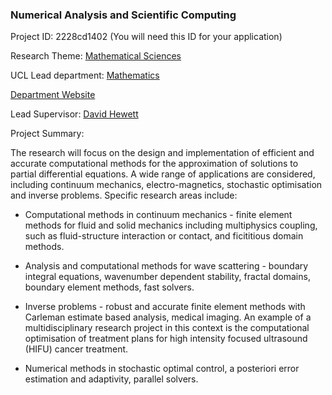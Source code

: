 ### Numerical Analysis and Scientific Computing

Project ID: 2228cd1402
(You will need this ID for your application)

Research Theme: [Mathematical Sciences](../themes/mathematical-sciences.md)

UCL Lead department: [Mathematics](../departments/mathematics.md)

[Department Website](https://www.ucl.ac.uk/maths)

Lead Supervisor: [David Hewett](https://profiles.ucl.ac.uk/50093)

Project Summary:

The research will focus on the design and implementation of efficient and accurate computational methods for the approximation of solutions to partial differential equations. A wide range of applications are considered, including continuum mechanics, electro-magnetics, stochastic optimisation and inverse problems. Specific research areas include: 

- Computational methods in continuum mechanics - finite element methods for fluid and solid mechanics including multiphysics coupling, such as fluid-structure interaction or contact, and ficititious domain methods. 

- Analysis and computational methods for wave scattering - boundary integral equations, wavenumber dependent stability, fractal domains, boundary element methods, fast solvers. 

- Inverse problems - robust and accurate finite element methods with Carleman estimate based analysis, medical imaging. An example of a multidisciplinary research project in this context is the computational optimisation of treatment plans for high intensity focused ultrasound (HIFU) cancer treatment. 

- Numerical methods in stochastic optimal control, a posteriori error estimation and adaptivity, parallel solvers.
